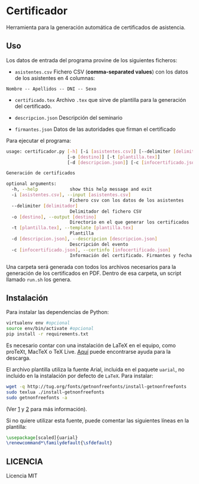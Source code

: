 # Certificador

Herramienta para la generación automática de certificados de asistencia.

## Uso

Los datos de entrada del programa provine de los siguientes ficheros:

- ``asistentes.csv`` Fichero CSV (**comma-separated values**) con los datos de los asistentes en 4 columnas:

```csv
Nombre -- Apellidos -- DNI -- Sexo
```

- ``certificado.tex`` Archivo ``.tex`` que sirve de plantilla para la generación del certificado.

- ``descripcion.json`` Descripción del seminario
- ``firmantes.json`` Datos de las autoridades que firman el certificado

Para ejecutar el programa:

```bash
usage: certificador.py [-h] [-i [asistentes.csv]] [--delimiter [delimitador]]
                       [-o [destino]] [-t [plantilla.tex]]
                       [-d [descripcion.json]] [-c [infocertificado.json]]

Generación de certificados

optional arguments:
  -h, --help            show this help message and exit
  -i [asistentes.csv], --input [asistentes.csv]
                        Fichero csv con los datos de los asistentes
  --delimiter [delimitador]
                        Delimitador del fichero CSV
  -o [destino], --output [destino]
                        Directorio en el que generar los certificados
  -t [plantilla.tex], --template [plantilla.tex]
                        Plantilla
  -d [descripcion.json], --descripcion [descripcion.json]
                        Descripción del evento
  -c [infocertificado.json], --certinfo [infocertificado.json]
                        Información del certificado. Firmantes y fecha
```

Una carpeta será generada con todos los archivos necesarios para la generación de los certificados en PDF. Dentro de esa carpeta, un script llamado ``run.sh`` los genera.

## Instalación

Para instalar las dependencias de Python:

```bash
virtualenv env #opcional
source env/bin/activate #opcional
pip install -r requirements.txt
```

Es necesario contar con una instalación de LaTeX en el equipo, como proTeXt, MacTeX o TeX Live. [Aquí](https://latex-project.org/ftp.html) puede encontrarse ayuda para la descarga.

El archivo plantilla utiliza la fuente Arial, incluida en el paquete ``uarial``, no incluido en la instalación por defecto de ``LaTeX``. Para instalar:

```bash
wget -q http://tug.org/fonts/getnonfreefonts/install-getnonfreefonts
sudo texlua ./install-getnonfreefonts
sudo getnonfreefonts -a
```
(Ver [1](http://tex.stackexchange.com/a/60650/76599) y [2](http://www.ctan.org/tex-archive/fonts/urw/arial/) para más información).

Si no quiere utilizar esta fuente, puede comentar las siguientes líneas en la plantilla:

```tex
\usepackage[scaled]{uarial}
\renewcommand*\familydefault{\sfdefault}
```

## LICENCIA

Licencia MIT